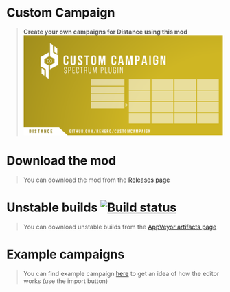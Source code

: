 # Custom Campaign
> **Create your own campaigns for Distance using this mod**
![Repository logo](repository_thumbnail.png)

# Download the mod
> You can download the mod from the [Releases page](https://github.com/REHERC/CustomCampaign/releases/latest)

# Unstable builds [![Build status](https://ci.appveyor.com/api/projects/status/ykjjcsc6a1apy035/branch/master?svg=true)](https://ci.appveyor.com/project/REHERC/customcampaign/branch/master)
> You can download unstable builds from the [AppVeyor artifacts page](https://ci.appveyor.com/project/REHERC/customcampaign/build/artifacts)

# Example campaigns
> You can find example campaign [here](https://drive.google.com/drive/folders/1jT8SzfCGSIh3ttxVWv0EVETN_ZhUeD7W?usp=sharing) to get an idea of how the editor works (use the import button)